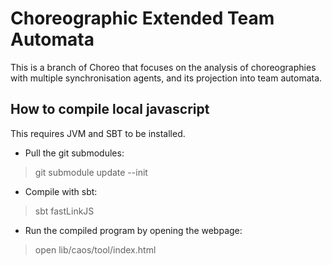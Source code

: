 # Choreographic Extended Team Automata

This is a branch of Choreo that focuses on the analysis of choreographies with multiple synchronisation agents, and its projection into team automata.


## How to compile local javascript

This requires JVM and SBT to be installed.

* Pull the git submodules:

> git submodule update --init

* Compile with sbt:

> sbt fastLinkJS

* Run the compiled program by opening the webpage:

> open lib/caos/tool/index.html
> 